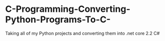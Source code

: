 # C-Programming-Converting-Python-Programs-To-C-
Taking all of my Python projects and converting them into .net core 2.2 C#
